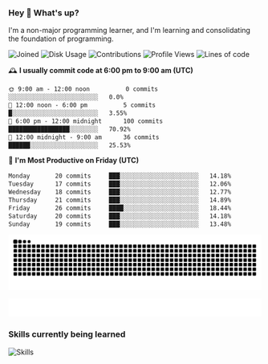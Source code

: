 ### Hey :wave: What's up?

I'm a non-major programming learner, and I'm learning and consolidating the foundation of programming.

<!--START_SECTION:waka-->
![Joined](http://img.shields.io/badge/Joined-9%20years%20ago-6D67E4?style=flat&labelColor=453C67)
![Disk Usage](http://img.shields.io/badge/Github%27s%20Storage-603.7%20MB-FD841F?style=flat&labelColor=E14D2A)
![Contributions](http://img.shields.io/badge/Contributions%20in%202025-117-7DCE13?style=flat&labelColor=2B7A0B)
![Profile Views](http://img.shields.io/badge/Profile%20Views-0-3AB4F2?style=flat&labelColor=0078AA)
![Lines of code](https://img.shields.io/badge/Lines%20of%20code-2%20Million%20Lines%20of%20code-FF8B8B?style=flat&labelColor=EB4747)

🕰️ **I usually commit code at 6:00 pm to 9:00 am (UTC)** 

```text
🌞 9:00 am - 12:00 noon          0 commits      ░░░░░░░░░░░░░░░░░░░░░░░░░   0.0% 
🌆 12:00 noon - 6:00 pm          5 commits      █░░░░░░░░░░░░░░░░░░░░░░░░   3.55% 
🌃 6:00 pm - 12:00 midnight      100 commits    █████████████████░░░░░░░░   70.92% 
🌙 12:00 midnight - 9:00 am      36 commits     ██████░░░░░░░░░░░░░░░░░░░   25.53%
```
📅 **I'm Most Productive on Friday (UTC)** 

```text
Monday       20 commits     ███░░░░░░░░░░░░░░░░░░░░░░   14.18% 
Tuesday      17 commits     ███░░░░░░░░░░░░░░░░░░░░░░   12.06% 
Wednesday    18 commits     ███░░░░░░░░░░░░░░░░░░░░░░   12.77% 
Thursday     21 commits     ███░░░░░░░░░░░░░░░░░░░░░░   14.89% 
Friday       26 commits     ████░░░░░░░░░░░░░░░░░░░░░   18.44% 
Saturday     20 commits     ███░░░░░░░░░░░░░░░░░░░░░░   14.18% 
Sunday       19 commits     ███░░░░░░░░░░░░░░░░░░░░░░   13.48%
```

<!--END_SECTION:waka-->

![Snake animation](https://raw.githubusercontent.com/dirname/dirname/output/snake.svg)

![metrics](github-metrics.svg)

### Skills currently being learned

![Skills](https://skillicons.dev/icons?i=linux,rust,go,solidity,typescript,bash,git,postgres,mysql,redis,mongo,docker,kubernetes,grafana,prometheus)
